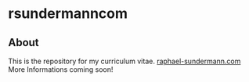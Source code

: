 # rsundermanncom

## About
This is the repository for my curriculum vitae. [raphael-sundermann.com](https://raphael-sundermann.com) <br> More Informations coming soon!
